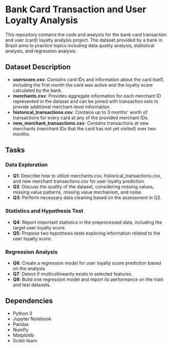 # Bank Card Transaction and User Loyalty Analysis

This repository contains the code and analysis for the bank card transaction and user (card) loyalty analysis project. The dataset provided by a bank in Brazil aims to practice topics including data quality analysis, statistical analysis, and regression analysis.

## Dataset Description
- **userscore.csv**: Contains card IDs and information about the card itself, including the first month the card was active and the loyalty score calculated by the bank.
- **merchants.csv**: Provides aggregate information for each merchant ID represented in the dataset and can be joined with transaction sets to provide additional merchant-level information.
- **historical_transactions.csv**: Contains up to 3 months' worth of transactions for every card at any of the provided merchant IDs.
- **new_merchant_transactions.csv**: Contains transactions at new merchants (merchant IDs that the card has not yet visited) over two months.

## Tasks
### Data Exploration
- **Q1**: Describe how to utilize merchants.csv, historical_transactions.csv, and new merchant transactions.csv for user loyalty prediction.
- **Q2**: Discuss the quality of the dataset, considering missing values, missing value patterns, missing value mechanism, and noise.
- **Q3**: Perform necessary data cleaning based on the assessment in Q2.

### Statistics and Hypothesis Test
- **Q4**: Report important statistics in the preprocessed data, including the target user loyalty score.
- **Q5**: Propose two hypothesis tests exploring information related to the user loyalty score.

### Regression Analysis
- **Q6**: Create a regression model for user loyalty score prediction based on the analysis.
- **Q7**: Detect if multicollinearity exists in selected features.
- **Q8**: Build one regression model and report its performance on the train and test datasets.

## Dependencies
- Python 3
- Jupyter Notebook
- Pandas
- NumPy
- Matplotlib
- Scikit-learn
